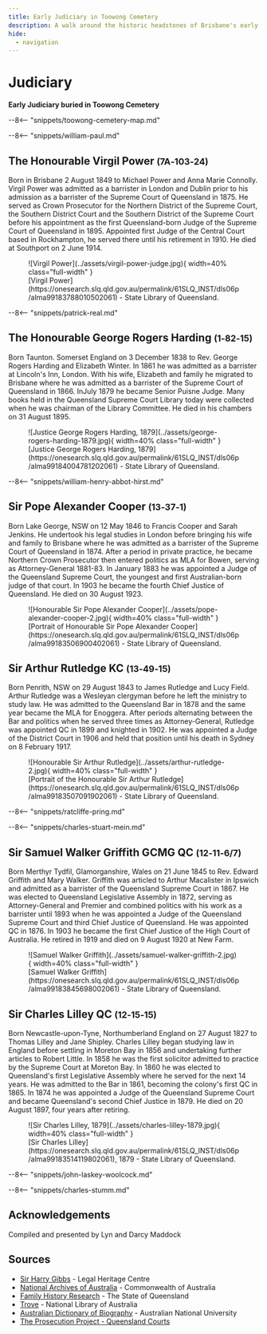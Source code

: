 ```yaml
---
title: Early Judiciary in Toowong Cemetery
description: A walk around the historic headstones of Brisbane's early Judges
hide:
  - navigation
---
```


# Judiciary  

**Early Judiciary buried in Toowong Cemetery**

--8<-- "snippets/toowong-cemetery-map.md"

<!-- 
???+ directions "Directions" 

    Starting point
    Walking directions to first headstone... is the grave of...
    
    ![](../assets/404.png){ width="15%" }
-->

--8<-- "snippets/william-paul.md"


<!--
??? directions "Directions" 

    Walking directions to next headstone... is the grave of...
    
    ![](../assets/404.png){ width="15%" }
-->

## The Honourable Virgil Power <small>(7A‑103‑24)</small>

Born in Brisbane 2 August 1849 to Michael Power and Anna Marie Connolly. Virgil Power was admitted as a barrister in London and Dublin prior to his admission as a barrister of the Supreme Court of Queensland in 1875. He served as Crown Prosecutor for the Northern District of the Supreme Court, the Southern District Court and the Southern District of the Supreme Court before his appointment as the first Queensland-born Judge of the Supreme Court of Queensland in 1895. Appointed first Judge of the Central Court based in Rockhampton, he served there until his retirement in 1910. He died at Southport on 2 June 1914.

<figure markdown>
  ![Virgil Power](../assets/virgil-power-judge.jpg){ width=40% class="full-width" }
  <figcaption markdown>[Virgil Power](https://onesearch.slq.qld.gov.au/permalink/61SLQ_INST/dls06p/alma99183788010502061) - State Library of Queensland.</figcaption>
</figure>

--8<-- "snippets/patrick-real.md"

## The Honourable George Rogers Harding <small>(1‑82‑15)</small>

Born Taunton. Somerset England on 3 December 1838 to Rev. George Rogers Harding and Elizabeth Winter. In 1861 he was admitted as a barrister at Lincoln's Inn, London. With his wife, Elizabeth and family he migrated to Brisbane where he was admitted as a barrister of the Supreme Court of Queensland in 1866. InJuly 1879 he became Senior Puisne Judge. Many books held in the Queensland Supreme Court Library today were collected when he was chairman of the Library Committee. He died in his chambers on 31 August 1895.

<figure markdown>
  ![Justice George Rogers Harding, 1879](../assets/george-rogers-harding-1879.jpg){ width=40% class="full-width" }
  <figcaption markdown>[Justice George Rogers Harding, 1879](https://onesearch.slq.qld.gov.au/permalink/61SLQ_INST/dls06p/alma99184004781202061) - State Library of Queensland.</figcaption>
</figure>

--8<-- "snippets/william-henry-abbot-hirst.md"

## Sir Pope Alexander Cooper <small>(13‑37‑1)</small>

Born Lake George, NSW on 12 May 1846 to Francis Cooper and Sarah Jenkins. He undertook his legal studies in London before bringing his wife and family to Brisbane where he was admitted as a barrister of the Supreme Court of Queensland in 1874. After a period in private practice, he became Northern Crown Prosecutor then entered politics as MLA for Bowen, serving as Attorney-General 1881-83. In January 1883 he was appointed a Judge of the Queensland Supreme Court, the youngest and first Australian-born judge of that court. In 1903 he became the fourth Chief Justice of Queensland. He died on 30 August 1923.

<figure markdown>
  ![Honourable Sir Pope Alexander Cooper](../assets/pope-alexander-cooper-2.jpg){ width=40% class="full-width" }
  <figcaption markdown>[Portrait of Honourable Sir Pope Alexander Cooper](https://onesearch.slq.qld.gov.au/permalink/61SLQ_INST/dls06p/alma99183506900402061) - State Library of Queensland.</figcaption>
</figure>

## Sir Arthur Rutledge KC <small>(13‑49‑15)</small>

Born Penrith, NSW on 29 August 1843 to James Rutledge and Lucy Field. Arthur Rutledge was a Wesleyan clergyman before he left the ministry to study law. He was admitted to the Queensland Bar in 1878 and the same year became the MLA for Enoggera. After periods alternating between the Bar and politics when he served three times as Attorney-General, Rutledge was appointed QC in 1899 and knighted in 1902. He was appointed a Judge of the District Court in 1906 and held that position until his death in Sydney on 8 February 1917.

<figure markdown>
  ![Honourable Sir Arthur Rutledge](../assets/arthur-rutledge-2.jpg){ width=40% class="full-width" }
  <figcaption markdown>[Portrait of the Honourable Sir Arthur Rutledge](https://onesearch.slq.qld.gov.au/permalink/61SLQ_INST/dls06p/alma99183507091902061) - State Library of Queensland.</figcaption>
</figure>

--8<-- "snippets/ratcliffe-pring.md"

--8<-- "snippets/charles-stuart-mein.md"

## Sir Samuel Walker Griffith GCMG QC <small>(12‑11‑6/7)</small>

Born Merthyr Tydfil, Glamorganshire, Wales on 21 June 1845 to Rev. Edward Griffith and Mary Walker. Griffith was articled to Arthur Macalister in Ipswich and admitted as a barrister of the Queensland Supreme Court in 1867. He was elected to Queensland Legislative Assembly in 1872, serving as Attorney-General and Premier and combined politics with his work as a barrister until 1893 when he was appointed a Judge of the Queensland Supreme Court and third Chief Justice of Queensland. He was appointed QC in 1876. In 1903 he became the first Chief Justice of the High Court of Australia. He retired in 1919 and died on 9 August 1920 at New Farm.

<figure markdown>
  ![Samuel Walker Griffith](../assets/samuel-walker-griffith-2.jpg){ width=40% class="full-width" }
  <figcaption markdown>[Samuel Walker Griffith](https://onesearch.slq.qld.gov.au/permalink/61SLQ_INST/dls06p/alma99183845698002061) - State Library of Queensland.</figcaption>
</figure>

## Sir Charles Lilley QC <small>(12‑15‑15)</small>

Born Newcastle-upon-Tyne, Northumberland England on 27 August 1827 to Thomas Lilley and Jane Shipley. Charles Lilley began studying law in England before settling in Moreton Bay in 1856 and undertaking further articles to Robert Little. In 1858 he was the first solicitor admitted to practice by the Supreme Court at Moreton Bay. In 1860 he was elected to Queensland's first Legislative Assembly where he served for the next 14 years. He was admitted to the Bar in 1861, becoming the colony's first QC in 1865. In 1874 he was appointed a Judge of the Queensland Supreme Court and became Queensland's second Chief Justice in 1879. He died on 20 August 1897, four years after retiring.

<figure markdown>
  ![Sir Charles Lilley, 1879](../assets/charles-lilley-1879.jpg){ width=40% class="full-width" }
  <figcaption markdown>[Sir Charles Lilley](https://onesearch.slq.qld.gov.au/permalink/61SLQ_INST/dls06p/alma99183514119802061), 1879 - State Library of Queensland.</figcaption>
</figure>

--8<-- "snippets/john-laskey-woolcock.md"

--8<-- "snippets/charles-stumm.md"

## Acknowledgements

Compiled and presented by Lyn and Darcy Maddock

## Sources

- [Sir Harry Gibbs](https://legalheritage.sclqld.org.au) - Legal Heritage Centre
- [National Archives of Australia](https://www.naa.gov.au) - Commonwealth of Australia
- [Family History Research](https://www.familyhistory.bdm.qld.gov.au) - The State of Queensland
- [Trove](https://trove.nla.gov.au) - National Library of Australia
- [Australian Dictionary of Biography](https://adb.anu.edu.au) - Australian National University
- [The Prosecution Project - Queensland Courts](https://prosecutionproject.griffith.edu.au/other-resources/queensland-courts/)

<!--
<div class="noprint" markdown="1">

## Brochure

**[Download this walk](../assets/guides/judiciary.pdf)** - designed to be printed and folded in half to make an A5 brochure.

</div>
-->
